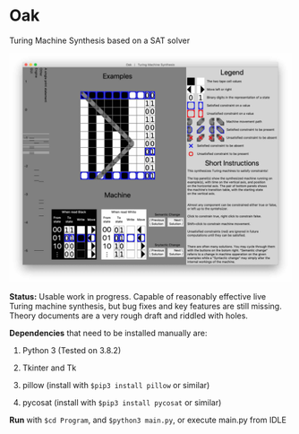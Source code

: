# Oak
Turing Machine Synthesis based on a SAT solver

![Screenshot of unary single bit-shift being synthesized](Screenshots/View_3.jpg)



**Status:** Usable work in progress. Capable of reasonably effective live Turing machine synthesis, but bug fixes and key features are still missing. Theory documents are a very rough draft and riddled with holes.



**Dependencies** that need to be installed manually are:

1. Python 3 (Tested on 3.8.2)

2. Tkinter and Tk

3. pillow (install with `$pip3 install pillow` or similar)

4. pycosat (install with `$pip3 install pycosat` or similar)



**Run** with `$cd Program`, and `$python3 main.py`, or execute main.py from IDLE